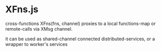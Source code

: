# XFns.js

cross-functions XFns(fns, channel) proxies to a local functions-map or
remote-calls via XMsg channel.

it can be used as shared-channel connected distributed-services, or a wrapper to
worker's services

